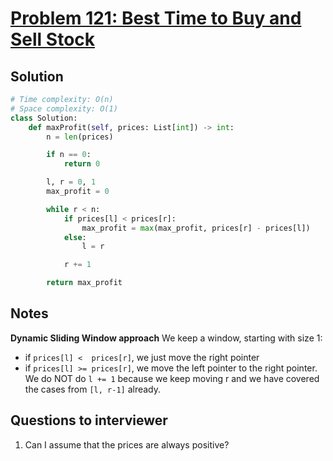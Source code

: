 # [Problem 121: Best Time to Buy and Sell Stock](https://leetcode.com/problems/best-time-to-buy-and-sell-stock/)

## Solution

```py
# Time complexity: O(n)
# Space complexity: O(1)
class Solution:
    def maxProfit(self, prices: List[int]) -> int:
        n = len(prices)

        if n == 0:
            return 0

        l, r = 0, 1
        max_profit = 0

        while r < n:
            if prices[l] < prices[r]:
                max_profit = max(max_profit, prices[r] - prices[l])
            else:
                l = r

            r += 1

        return max_profit
```

## Notes

**Dynamic Sliding Window approach**
We keep a window, starting with size 1:

- if `prices[l] <  prices[r]`, we just move the right pointer
- if `prices[l] >= prices[r]`, we move the left pointer to the right pointer. We do NOT do `l += 1` because we keep moving r and we have covered the cases from `[l, r-1]` already.

## Questions to interviewer

1. Can I assume that the prices are always positive?
